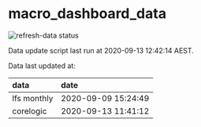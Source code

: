 
<!-- README.md is generated from README.Rmd. Please edit that file -->

# macro\_dashboard\_data

<!-- badges: start -->

![refresh-data
status](https://github.com/MattCowgill/macro_dashboard_data/workflows/refresh-data/badge.svg)

<!-- badges: end -->

Data update script last run at 2020-09-13 12:42:14 AEST.

Data last updated at:

| data        | date                |
| :---------- | :------------------ |
| lfs monthly | 2020-09-09 15:24:49 |
| corelogic   | 2020-09-13 11:41:12 |
